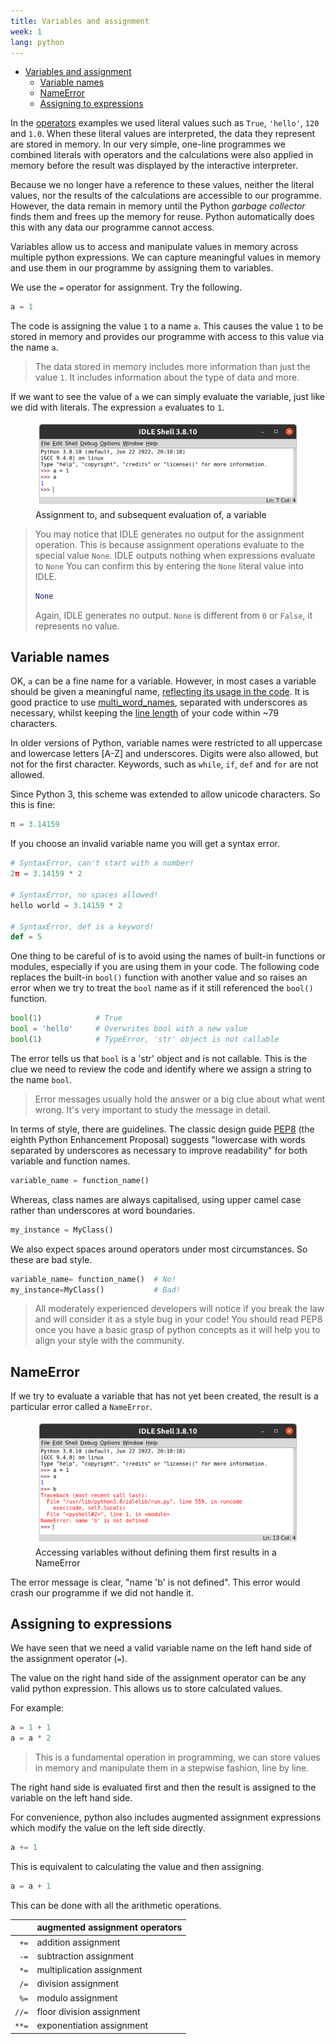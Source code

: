 ```yaml
---
title: Variables and assignment
week: 1
lang: python
---
```


<div class="toc"></div>

- [Variables and assignment](#variables-and-assignment)
    - [Variable names](#variable-names)
    - [NameError](#nameerror)
    - [Assigning to expressions](#assigning-to-expressions)


In the [operators](python/operators) examples we used literal values such as `True`, `'hello'`, `120` and `1.0`.
When these literal values are interpreted, the data they represent are stored in memory.
In our very simple, one-line programmes we combined literals with operators and the calculations were also applied in memory before the result was displayed by the interactive interpreter.

Because we no longer have a reference to these values, neither the literal values, nor the results of the calculations are accessible to our programme.
However, the data remain in memory until the Python *garbage collector* finds them and frees up the memory for reuse.
Python automatically does this with any data our programme cannot access.

Variables allow us to access and manipulate values in memory across multiple python expressions.
We can capture meaningful values in memory and use them in our programme by assigning them to variables.

We use the `=` operator for assignment.
Try the following.

```python
a = 1
```

The code is assigning the value `1` to a name `a`.
This causes the value `1` to be stored in memory and provides our programme with access to this value via the name `a`.

> The data stored in memory includes more information than just the value `1`.
It includes information about the type of data and more.

If we want to see the value of `a` we can simply evaluate the variable, just like we did with literals. 
The expression `a` evaluates to `1`.

<figure>
    <img src="assets/img/assignment.png" alt="assignment in IDLE">
    <figcaption>Assignment to, and subsequent evaluation of, a variable</figcaption>
</figure>

>You may notice that IDLE generates no output for the assignment operation.
>This is because assignment operations evaluate to the special value `None`.
>IDLE outputs nothing when expressions evaluate to `None`
>You can confirm this by entering the `None` literal value into IDLE.
>```python
>None
>```
>Again, IDLE generates no output.
>`None` is different from `0` or `False`, it represents no value.

## Variable names

OK, `a` can be a fine name for a variable.
However, in most cases a variable should be given a meaningful name, [reflecting its usage in the code](https://peps.python.org/pep-0008/#overriding-principle).
It is good practice to use [multi_word_names](https://peps.python.org/pep-0008/#function-and-variable-names), separated with underscores as necessary, whilst keeping the [line length](https://peps.python.org/pep-0008/#maximum-line-length) of your code within ~79 characters. 

In older versions of Python, variable names were restricted to all uppercase and lowercase letters [A-Z] and underscores.
Digits were also allowed, but not for the first character.
Keywords, such as `while`, `if`, `def` and `for` are not allowed.

Since Python 3, this scheme was extended to allow unicode characters.
So this is fine:

```python
π = 3.14159
```

If you choose an invalid variable name you will get a syntax error.

```python
# SyntaxError, can't start with a number!
2π = 3.14159 * 2            

# SyntaxError, no spaces allowed!
hello world = 3.14159 * 2   

# SyntaxError, def is a keyword!
def = 5                     
```

One thing to be careful of is to avoid using the names of built-in functions or modules, especially if you are using them in your code.
The following code replaces the built-in `bool()` function with another value and so raises an error when we try to treat the `bool` name as if it still referenced the `bool()` function.

```python
bool(1)            # True
bool = 'hello'     # Overwrites bool with a new value
bool(1)            # TypeError, 'str' object is not callable
```

The error tells us that `bool` is a 'str' object and is not callable.
This is the clue we need to review the code and identify where we assign a string to the name `bool`.

> Error messages usually hold the answer or a big clue about what went wrong.
> It's very important to study the message in detail.

In terms of style, there are guidelines.
The classic design guide [PEP8](https://peps.python.org/pep-0008/) (the eighth Python Enhancement Proposal) suggests "lowercase with words separated by underscores as necessary to improve readability" for both variable and function names.

```python
variable_name = function_name()
```

Whereas, class names are always capitalised, using upper camel case rather than underscores at word boundaries.

```python
my_instance = MyClass()
```

We also expect spaces around operators under most circumstances.
So these are bad style.

```python
variable_name= function_name()  # No!
my_instance=MyClass()           # Bad!
```

> All moderately experienced developers will notice if you break the law and will consider it as a style bug in your code!
> You should read PEP8 once you have a basic grasp of python concepts as it will help you to align your style with the community.

## NameError

If we try to evaluate a variable that has not yet been created, the result is a particular error called a `NameError`.

<figure>
    <img src="assets/img/name_error.png" alt="NameError in IDLE">
    <figcaption>Accessing variables without defining them first results in a NameError</figcaption>
</figure>

The error message is clear, "name 'b' is not defined".
This error would crash our programme if we did not handle it.

## Assigning to expressions

We have seen that we need a valid variable name on the left hand side of the assignment operator (`=`).

The value on the right hand side of the assignment operator can be any valid python expression. 
This allows us to store calculated values.

For example:

```python
a = 1 + 1
a = a * 2
```

> This is a fundamental operation in programming, we can store values in memory and manipulate them in a stepwise fashion, line by line.

The right hand side is evaluated first and then the result is assigned to the variable on the left hand side.

For convenience, python also includes augmented assignment expressions which modify the value on the left side directly.

```python
a += 1
```

This is equivalent to calculating the value and then assigning.

```python
a = a + 1
``` 

This can be done with all the arithmetic operations.

||augmented assignment operators|
|--:|:--|
|`+=`|addition assignment|
|`-=`|subtraction assignment|
|`*=`|multiplication assignment|
|`/=`|division assignment|
|`%=`|modulo assignment|
|`//=`|floor division assignment|
|`**=`|exponentiation assignment|

